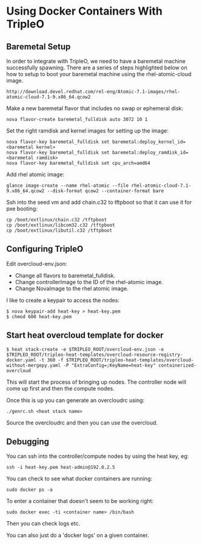 # Using Docker Containers With TripleO

## Baremetal Setup

In order to integrate with TripleO, we need to have a baremetal machine
successfully spawning.  There are a series of steps highlighted below on how to
setup to boot your baremetal machine using the rhel-atomic-cloud image.

```
http://download.devel.redhat.com/rel-eng/Atomic-7.1-images/rhel-atomic-cloud-7.1-9.x86_64.qcow2
```

Make a new baremetal flavor that includes no swap or ephemeral disk:
```
nova flavor-create baremetal_fulldisk auto 3072 10 1
```

Set the right ramdisk and kernel images for setting up the image:
```
nova flavor-key baremetal_fulldisk set baremetal:deploy_kernel_id=<baremetal kernel>
nova flavor-key baremetal_fulldisk set baremetal:deploy_ramdisk_id=<baremetal ramdisk>
nova flavor-key baremetal_fulldisk set cpu_arch=amd64
```

Add rhel atomic image:
```
glance image-create --name rhel-atomic --file rhel-atomic-cloud-7.1-9.x86_64.qcow2 --disk-format qcow2 --container-format bare
```

Ssh into the seed vm and add chain.c32 to tftpboot so that it can use it for
pxe booting:

```
cp /boot/extlinux/chain.c32 /tftpboot
cp /boot/extlinux/libcom32.c32 /tftpboot
cp /boot/extlinux/libutil.c32 /tftpboot
```

## Configuring TripleO

Edit overcloud-env.json:

- Change all flavors to baremetal_fulldisk.
- Change controllerImage to the ID of the rhel-atomic image.
- Change NovaImage to the rhel atomic image.

I like to create a keypair to access the nodes:
```
$ nova keypair-add heat-key > heat-key.pem
$ chmod 600 heat-key.pem
```

## Start heat overcloud template for docker

```
$ heat stack-create -e $TRIPLEO_ROOT/overcloud-env.json -e $TRIPLEO_ROOT/tripleo-heat-templates/overcloud-resource-registry-docker.yaml -t 360 -f $TRIPLEO_ROOT/tripleo-heat-templates/overcloud-without-mergepy.yaml -P "ExtraConfig=;KeyName=heat-key" containerized-overcloud
```

This will start the process of bringing up nodes.  The controller node will come up first and then the compute nodes.

Once this is up you can generate an overcloudrc using:
```
./genrc.sh <heat stack name>
```

Source the overcloudrc and then you can use the overcloud.

## Debugging

You can ssh into the controller/compute nodes by using the heat key, eg:
```
ssh -i heat-key.pem heat-admin@192.0.2.5
```

You can check to see what docker containers are running:
```
sudo docker ps -a
```

To enter a container that doesn't seem to be working right:
```
sudo docker exec -ti <container name> /bin/bash
```

Then you can check logs etc.

You can also just do a 'docker logs' on a given container.
